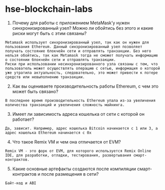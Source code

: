 # hse-blockchain-labs
1. Почему для работы с приложением MetaMask’у нужен синхронизированный узел? Можно ли обойтись без этого и какие риски могут быть с этим связаны?
```
Metamask использует синхронизированный узел, так как он нужен для пользования Ethereum. Данный синзронизированный узел позволяет получать состояние блокчейн сети и отправлять транзакции. Без него нельзя обойтись, так как Metamask тогда не сможет получать информацию о состоянии блокчейн сети и отправлять транзакции.
Риски при использовании несинхронизированного узла связаны с тем, что пользователь может осуществлять операцию с сетью, информация о которой уже утратила актуальность, следовательно, это может привести к потере средств или невыполнению транзакции.
```
2. Как вы оцениваете производительность работы Ethereum, с чем это может быть связано?
```
В последнее время производительность Ethereum упала из-за увеличения количества транзакций и увеличения сложность майнинга.
```
3. Имеет ли зависимость адреса кошелька от сети с которой он работает?
```
Да, зависит. Например, адрес кошелька Bitcoin начинается с 1 или 3, а адрес кошелька Ethereum начинается с 0х
```

4. Что такое Remix VM и чем она отличается от EVM?
```
Remix VM - это форк от EVM, для которого используется Remix Online IDE, для разработки, отладки, тестирования, развертывания смарт-контрактов.
```
5. Какие основные артефакты создаются после компиляции смарт-контрактов и после размещения в сети?
```
Байт-код и ABI
```